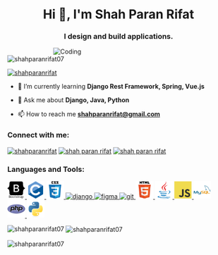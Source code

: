 <h1 align="center">Hi 👋, I'm Shah Paran Rifat</h1>
<h3 align="center">I design and build applications.</h3>
<img align="right" alt="Coding" width="400" src="https://shorturl.at/nBCVX">

<p align="left"> <img src="https://komarev.com/ghpvc/?username=shahparanrifat07&label=Profile%20views&color=0e75b6&style=flat" alt="shahparanrifat07" /> </p>

<p align="left"> <a href="https://twitter.com/shahparanrifat" target="blank"><img src="https://img.shields.io/twitter/follow/shahparanrifat?logo=twitter&style=for-the-badge" alt="shahparanrifat" /></a> </p>

- 🌱 I’m currently learning **Django Rest Framework, Spring, Vue.js**

- 💬 Ask me about **Django, Java, Python**

- 📫 How to reach me **shahparanrifat@gmail.com**

<h3 align="left">Connect with me:</h3>
<p align="left">
<a href="https://twitter.com/shahparanrifat" target="blank"><img align="center" src="https://raw.githubusercontent.com/rahuldkjain/github-profile-readme-generator/master/src/images/icons/Social/twitter.svg" alt="shahparanrifat" height="30" width="40" /></a>
<a href="https://linkedin.com/in/shah-paran-rifat-6b591319a" target="blank"><img align="center" src="https://raw.githubusercontent.com/rahuldkjain/github-profile-readme-generator/master/src/images/icons/Social/linked-in-alt.svg" alt="shah paran rifat" height="30" width="40" /></a>
<a href="https://fb.com/shahparan.rifat/" target="blank"><img align="center" src="https://raw.githubusercontent.com/rahuldkjain/github-profile-readme-generator/master/src/images/icons/Social/facebook.svg" alt="shah paran rifat" height="30" width="40" /></a>
</p>

<h3 align="left">Languages and Tools:</h3>
<p align="left"> <a href="https://getbootstrap.com" target="_blank" rel="noreferrer"> <img src="https://raw.githubusercontent.com/devicons/devicon/master/icons/bootstrap/bootstrap-plain-wordmark.svg" alt="bootstrap" width="40" height="40"/> </a> <a href="https://www.cprogramming.com/" target="_blank" rel="noreferrer"> <img src="https://raw.githubusercontent.com/devicons/devicon/master/icons/c/c-original.svg" alt="c" width="40" height="40"/> </a> <a href="https://www.w3schools.com/css/" target="_blank" rel="noreferrer"> <img src="https://raw.githubusercontent.com/devicons/devicon/master/icons/css3/css3-original-wordmark.svg" alt="css3" width="40" height="40"/> </a> <a href="https://www.djangoproject.com/" target="_blank" rel="noreferrer"> <img src="https://cdn.worldvectorlogo.com/logos/django.svg" alt="django" width="40" height="40"/> </a> <a href="https://www.figma.com/" target="_blank" rel="noreferrer"> <img src="https://www.vectorlogo.zone/logos/figma/figma-icon.svg" alt="figma" width="40" height="40"/> </a> <a href="https://git-scm.com/" target="_blank" rel="noreferrer"> <img src="https://www.vectorlogo.zone/logos/git-scm/git-scm-icon.svg" alt="git" width="40" height="40"/> </a> <a href="https://www.w3.org/html/" target="_blank" rel="noreferrer"> <img src="https://raw.githubusercontent.com/devicons/devicon/master/icons/html5/html5-original-wordmark.svg" alt="html5" width="40" height="40"/> </a> <a href="https://www.java.com" target="_blank" rel="noreferrer"> <img src="https://raw.githubusercontent.com/devicons/devicon/master/icons/java/java-original.svg" alt="java" width="40" height="40"/> </a> <a href="https://developer.mozilla.org/en-US/docs/Web/JavaScript" target="_blank" rel="noreferrer"> <img src="https://raw.githubusercontent.com/devicons/devicon/master/icons/javascript/javascript-original.svg" alt="javascript" width="40" height="40"/> </a> <a href="https://www.mysql.com/" target="_blank" rel="noreferrer"> <img src="https://raw.githubusercontent.com/devicons/devicon/master/icons/mysql/mysql-original-wordmark.svg" alt="mysql" width="40" height="40"/> </a> <a href="https://www.php.net" target="_blank" rel="noreferrer"> <img src="https://raw.githubusercontent.com/devicons/devicon/master/icons/php/php-original.svg" alt="php" width="40" height="40"/> </a> <a href="https://www.python.org" target="_blank" rel="noreferrer"> <img src="https://raw.githubusercontent.com/devicons/devicon/master/icons/python/python-original.svg" alt="python" width="40" height="40"/> </a> </p>

<p><img align="left" src="https://github-readme-stats.vercel.app/api/top-langs?username=shahparanrifat07&show_icons=true&locale=en&layout=compact" alt="shahparanrifat07" /></p>

<p>&nbsp;<img align="center" src="https://github-readme-stats.vercel.app/api?username=shahparanrifat07&show_icons=true&locale=en" alt="shahparanrifat07" /></p>

<p><img align="center" src="https://github-readme-streak-stats.herokuapp.com/?user=shahparanrifat07&" alt="shahparanrifat07" /></p>
